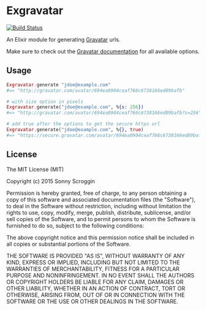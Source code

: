 # Exgravatar

[![Build Status](https://travis-ci.org/scrogson/exgravatar.svg?branch=master)](https://travis-ci.org/scrogson/exgravatar)

An Elixir module for generating [Gravatar](http://gravatar.com) urls.

Make sure to check out the
[Gravatar documentation](https://en.gravatar.com/site/implement/images/) for all
available options.

## Usage

```elixir
Exgravatar.generate "jdoe@example.com"
#=> "http://gravatar.com/avatar/694ea0904ceaf766c6738166ed89bafb"

# with size option in pixels
Exgravatar.generate("jdoe@example.com", %{s: 256})
#=> "http://gravatar.com/avatar/694ea0904ceaf766c6738166ed89bafb?s=256"

# add true after the options to get the secure https url
Exgravatar.generate("jdoe@example.com", %{}, true)
#=> "https://secure.gravatar.com/avatar/694ea0904ceaf766c6738166ed89bafb"
```

## License

The MIT License (MIT)

Copyright (c) 2015 Sonny Scroggin

Permission is hereby granted, free of charge, to any person obtaining a copy
of this software and associated documentation files (the "Software"), to deal
in the Software without restriction, including without limitation the rights
to use, copy, modify, merge, publish, distribute, sublicense, and/or sell
copies of the Software, and to permit persons to whom the Software is
furnished to do so, subject to the following conditions:

The above copyright notice and this permission notice shall be included in all
copies or substantial portions of the Software.

THE SOFTWARE IS PROVIDED "AS IS", WITHOUT WARRANTY OF ANY KIND, EXPRESS OR
IMPLIED, INCLUDING BUT NOT LIMITED TO THE WARRANTIES OF MERCHANTABILITY,
FITNESS FOR A PARTICULAR PURPOSE AND NONINFRINGEMENT. IN NO EVENT SHALL THE
AUTHORS OR COPYRIGHT HOLDERS BE LIABLE FOR ANY CLAIM, DAMAGES OR OTHER
LIABILITY, WHETHER IN AN ACTION OF CONTRACT, TORT OR OTHERWISE, ARISING FROM,
OUT OF OR IN CONNECTION WITH THE SOFTWARE OR THE USE OR OTHER DEALINGS IN THE
SOFTWARE.
